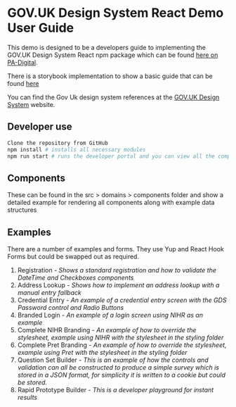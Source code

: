 # GOV.UK Design System React Demo User Guide

This demo is designed to be a developers guide to implementing the GOV.UK Design System React npm package which can be found <a href="https://github.com/pa-digital/govuk-frontend-react" target="_blank">here on PA-Digital</a>.

There is a storybook implementation to show a basic guide that can be found <a href="https://pa-digital.github.io/govuk-frontend-react" target="_blank" rel="noopener">here</a>

You can find the Gov Uk design system references at the <a href="https://design-system.service.gov.uk/" target="_blank" rel="noreferrer">GOV.UK Design System</a> website.

## Developer use

```bash
Clone the repository from GitHub
npm install # installs all necessary modules
npm run start # runs the developer portal and you can view all the components and more complex examples
```

## Components

These can be found in the src > domains > components folder and show a detailed example for rendering all components along with example data structures

## Examples

There are a number of examples and forms. They use Yup and React Hook Forms but could be swapped out as required.

1. Registration - _Shows a standard registration and how to validate the DateTime and Checkboxes components_
2. Address Lookup - _Shows how to implement an address lookup with a manual entry fallback_
3. Credential Entry - _An example of a credential entry screen with the GDS Password control and Radio Buttons_
4. Branded Login - _An example of a login screen using NIHR as an example_
5. Complete NIHR Branding - _An example of how to override the stylesheet, example using NIHR with the stylesheet in the styling folder_
6. Complete Pret Branding - _An example of how to override the stylesheet, example using Pret with the stylesheet in the styling folder_
7. Question Set Builder - _This is an example of how the controls and validation can all be constructed to produce a simple survey which is stored in a JSON format, for simplicity it is written to a cookie but could be stored._
8. Rapid Prototype Builder - _This is a developer playground for instant results_
